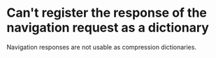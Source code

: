 # Can't register the response of the navigation request as a dictionary

Navigation responses are not usable as compression dictionaries.
